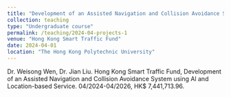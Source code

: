 ```yaml
---
title: "Development of an Assisted Navigation and Collision Avoidance System using Al and Location-based Service"
collection: teaching
type: "Undergraduate course"
permalink: /teaching/2024-04-projects-1
venue: "Hong Kong Smart Traffic Fund"
date: 2024-04-01
location: "The Hong Kong Polytechnic University"
---
```


Dr. Weisong Wen, Dr. Jian Liu. Hong Kong Smart Traffic Fund, Development of an Assisted Navigation and Collision Avoidance System using Al and Location-based Service. 04/2024-04/2026, HK$ 7,441,713.96.

